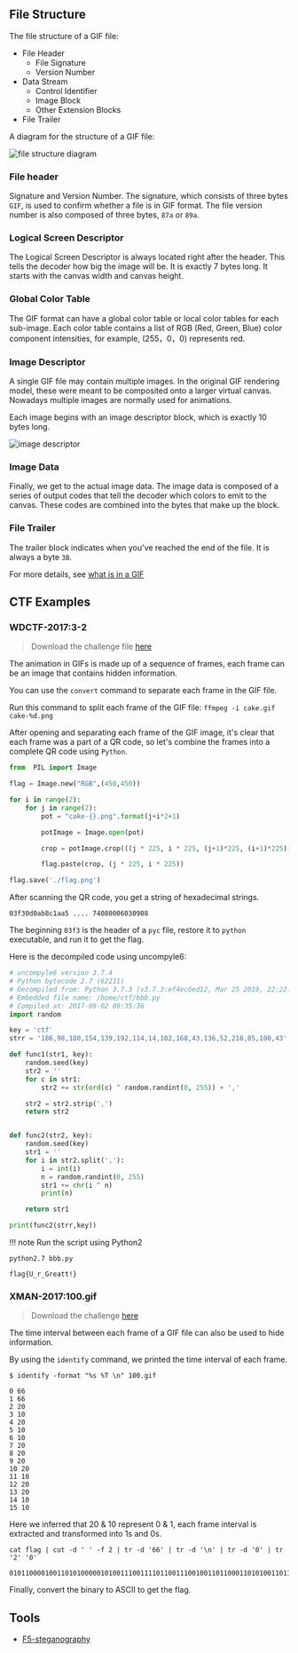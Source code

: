## File Structure


The file structure of a GIF file:

- File Header
  - File Signature
  - Version Number
- Data Stream
  - Control Identifier
  - Image Block
  - Other Extension Blocks
- File Trailer


A diagram for the structure of a GIF file:


![file structure diagram](./figure/gif.png)


### File header


Signature and Version Number. The signature, which consists of three bytes `GIF`, is used to confirm whether a file is in GIF format.
The file version number is also composed of three bytes, `87a` or `89a`.


### Logical Screen Descriptor


The Logical Screen Descriptor is always located right after the header. This tells the decoder how big the image will be. It is exactly 7 bytes long. It starts with the canvas width and canvas height.


### Global Color Table


The GIF format can have a global color table or local color tables for each sub-image. Each color table contains a list of RGB (Red, Green, Blue) color component intensities, for example, (255，0，0) represents red.


### Image Descriptor


A single GIF file may contain multiple images. In the original GIF rendering model, these were meant to be composited onto a larger virtual canvas. Nowadays multiple images are normally used for animations.

Each image begins with an image descriptor block, which is exactly 10 bytes long.


![image descriptor](./figure/imagesdescription.png)


### Image Data


Finally, we get to the actual image data. The image data is composed of a series of output codes that tell the decoder which colors to emit to the canvas. These codes are combined into the bytes that make up the block.


### File Trailer


The trailer block indicates when you've reached the end of the file. It is always a byte `3B`.

For more details, see [what is in a GIF](http://giflib.sourceforge.net/whatsinagif/bits_and_bytes.html)



## CTF Examples


### WDCTF-2017:3-2


> Download the challenge file [here](https://github.com/ctf-wiki/ctf-challenges/blob/master/misc/picture/gif/cake.gif)

The animation in GIFs is made up of a sequence of frames, each frame can be an image that contains hidden information.

You can use the `convert` command to separate each frame in the GIF file.



Run this command to split each frame of the GIF file: `ffmpeg -i cake.gif cake-%d.png`


After opening and separating each frame of the GIF image, it's clear that each frame was a part of a QR code, so let's combine the frames into a complete QR code using `Python`.

```python
from  PIL import Image

flag = Image.new("RGB",(450,450))

for i in range(2):
    for j in range(2):
        pot = "cake-{}.png".format(j+i*2+1)

        potImage = Image.open(pot)

        crop = potImage.crop(((j * 225, i * 225, (j+1)*225, (i+1)*225)))

        flag.paste(crop, (j * 225, i * 225))     

flag.save('./flag.png')
```

After scanning the QR code, you get a string of hexadecimal strings.

`03f30d0ab8c1aa5 .... 74080006030908`

The beginning `03f3` is the header of a `pyc` file, restore it to `python` executable, and run it to get the flag.

Here is the decompiled code using uncompyle6:

```python
# uncompyle6 version 3.7.4
# Python bytecode 2.7 (62211)
# Decompiled from: Python 3.7.3 (v3.7.3:ef4ec6ed12, Mar 25 2019, 22:22:05) [MSC v.1916 64 bit (AMD64)]
# Embedded file name: /home/ctf/bbb.py
# Compiled at: 2017-09-02 09:35:36
import random

key = 'ctf'
strr = '186,98,180,154,139,192,114,14,102,168,43,136,52,218,85,100,43'

def func1(str1, key):
    random.seed(key)
    str2 = ''
    for c in str1:
        str2 += str(ord(c) ^ random.randint(0, 255)) + ','

    str2 = str2.strip(',')
    return str2


def func2(str2, key):
    random.seed(key)
    str1 = ''
    for i in str2.split(','):
        i = int(i)
        n = random.randint(0, 255)
        str1 += chr(i ^ n)
        print(n)

    return str1

print(func2(strr,key))
```

!!! note
    Run the script using Python2


```shell
python2.7 bbb.py

flag{U_r_Greatt!}
```

### XMAN-2017:100.gif


> Download the challenge [here](https://github.com/ctf-wiki/ctf-challenges/blob/master/misc/picture/gif/2017-xman-100.gif/100_KHf05OI.gif)

The time interval between each frame of a GIF file can also be used to hide information.

By using the `identify` command, we printed the time interval of each frame.


```shell
$ identify -format "%s %T \n" 100.gif

0 66
1 66
2 20
3 10
4 20
5 10
6 10
7 20
8 20
9 20
10 20
11 10
12 20
13 20
14 10
15 10
```


Here we inferred that 20 & 10 represent 0 & 1, each frame interval is extracted and transformed into 1s and 0s.

```shell
cat flag | cut -d ' ' -f 2 | tr -d '66' | tr -d '\n' | tr -d '0' | tr '2' '0'

0101100001001101010000010100111001111011001110010011011000110101001101110011010101100010011001010110010101100100001101000110010001100101011000010011000100111000011001000110010101100100001101000011011100110011001101010011011000110100001100110110000101100101011000110110011001100001001100110011010101111101#
```

Finally, convert the binary to ASCII to get the flag.


## Tools


- [F5-steganography](https://github.com/matthewgao/F5-steganography)
